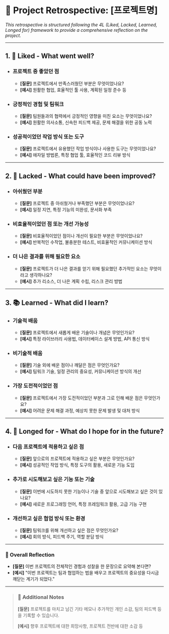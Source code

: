 # 🌟 Project Retrospective: [프로젝트명]

*This retrospective is structured following the 4L (Liked, Lacked, Learned, Longed for) framework to provide a comprehensive reflection on the project.*

---

## 1. 🌈 Liked - **What went well?**
   - ### 프로젝트 중 좋았던 점
     - **[질문]** 프로젝트에서 만족스러웠던 부분은 무엇이었나요?
     - **[예시]** 원활한 협업, 효율적인 툴 사용, 계획된 일정 준수 등

   - ### 긍정적인 경험 및 팀워크
     - **[질문]** 팀원들과의 협력에서 긍정적인 영향을 미친 요소는 무엇이었나요?
     - **[예시]** 원활한 의사소통, 신속한 피드백 제공, 문제 해결을 위한 공동 노력

   - ### 성공적이었던 작업 방식 또는 도구
     - **[질문]** 프로젝트에서 유용했던 작업 방식이나 사용한 도구는 무엇이었나요?
     - **[예시]** 애자일 방법론, 특정 협업 툴, 효율적인 코드 리뷰 방식

---

## 2. 💭 Lacked - **What could have been improved?**
   - ### 아쉬웠던 부분
     - **[질문]** 프로젝트 중 아쉬웠거나 부족했던 부분은 무엇이었나요?
     - **[예시]** 일정 지연, 특정 기능의 미완성, 문서화 부족

   - ### 비효율적이었던 점 또는 개선 가능성
     - **[질문]** 비효율적이었던 점이나 개선이 필요한 부분은 무엇이었나요?
     - **[예시]** 반복적인 수작업, 불충분한 테스트, 비효율적인 커뮤니케이션 방식

   - ### 더 나은 결과를 위해 필요한 요소
     - **[질문]** 프로젝트가 더 나은 결과를 얻기 위해 필요했던 추가적인 요소는 무엇이라고 생각하나요?
     - **[예시]** 추가 리소스, 더 나은 계획 수립, 리스크 관리 방법

---

## 3. 📚 Learned - **What did I learn?**
   - ### 기술적 배움
     - **[질문]** 프로젝트에서 새롭게 배운 기술이나 개념은 무엇인가요?
     - **[예시]** 특정 라이브러리 사용법, 데이터베이스 설계 방법, API 통신 방식

   - ### 비기술적 배움
     - **[질문]** 기술 외에 배운 점이나 깨달은 점은 무엇인가요?
     - **[예시]** 팀워크 기술, 일정 관리의 중요성, 커뮤니케이션 방식의 개선

   - ### 가장 도전적이었던 점
     - **[질문]** 프로젝트에서 가장 도전적이었던 부분과 그로 인해 배운 점은 무엇인가요?
     - **[예시]** 어려운 문제 해결 과정, 예상치 못한 문제 발생 및 대처 방식

---

## 4. 🚀 Longed for - **What do I hope for in the future?**
   - ### 다음 프로젝트에 적용하고 싶은 점
     - **[질문]** 앞으로의 프로젝트에 적용하고 싶은 부분은 무엇인가요?
     - **[예시]** 성공적인 작업 방식, 특정 도구의 활용, 새로운 기능 도입

   - ### 추가로 시도해보고 싶은 기능 또는 기술
     - **[질문]** 이번에 시도하지 못한 기능이나 기술 중 앞으로 시도해보고 싶은 것이 있나요?
     - **[예시]** 새로운 프로그래밍 언어, 특정 프레임워크 활용, 고급 기능 구현

   - ### 개선하고 싶은 협업 방식 또는 환경
     - **[질문]** 팀워크를 위해 개선하고 싶은 점은 무엇인가요?
     - **[예시]** 회의 방식, 피드백 주기, 역할 분담 방식

---

### 📌 Overall Reflection
   - **[질문]** 이번 프로젝트의 전체적인 경험과 성찰을 한 문장으로 요약해 본다면?
   - **[예시]** "이번 프로젝트는 팀과 협업하는 법을 배우고 프로젝트의 중요성을 다시금 깨닫는 계기가 되었다."

---

> ### 🌱 Additional Notes
> **[질문]** 프로젝트를 마치고 남긴 기타 메모나 추가적인 개인 소감, 팀의 피드백 등을 기록할 수 있습니다.
> 
> **[예시]** 향후 프로젝트에 대한 희망사항, 프로젝트 전반에 대한 소감 등
